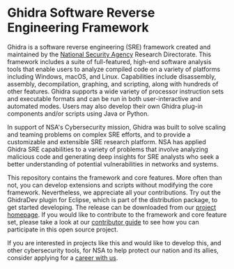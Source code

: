 # Ghidra Software Reverse Engineering Framework

Ghidra is a software reverse engineering (SRE) framework created and maintained by the [National Security Agency][nsa] Research Directorate. This framework includes a suite of full-featured, high-end software analysis tools that enable users to analyze compiled code on a variety of platforms including Windows, macOS, and Linux. Capabilities include disassembly, assembly, decompilation, graphing, and scripting, along with hundreds of other features. Ghidra supports a wide variety of processor instruction sets and executable formats and can be run in both user-interactive and automated modes. Users may also develop their own Ghidra plug-in components and/or scripts using Java or Python.

In support of NSA's Cybersecurity mission, Ghidra was built to solve scaling and teaming problems on complex SRE efforts, and to provide a customizable and extensible SRE research platform. NSA has applied Ghidra SRE capabilities to a variety of problems that involve analyzing malicious code and generating deep insights for SRE analysts who seek a better understanding of potential vulnerabilities in networks and systems.

This repository contains the framework and core features.
More often than not, you can develop extensions and scripts without modifying the core framework.
Nevertheless, we appreciate all your contributions.
Try out the GhidraDev plugin for Eclipse, which is part of the distribution package, to get started developing.
The release can be downloaded from our [project homepage][project].
If you would like to contribute to the framework and core feature set, please take a look at our [contributor guide][contrib] to see how
you can participate in this open source project.

If you are interested in projects like this and would like to develop this, and
other cybersecurity tools, for NSA to help protect our nation and its allies,
consider applying for a [career with us][career].

[nsa]: https://www.nsa.gov
[contrib]: CONTRIBUTING.md
[career]: https://www.intelligencecareers.gov/nsa
[project]: https://www.ghidra-sre.org/

